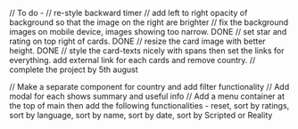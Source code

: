 // To do -
// re-style backward timer
// add left to right opacity of background so that the image on the right are brighter
// fix the background images on mobile device, images showing too narrow. DONE
// set star and rating on top right of cards. DONE
// resize the card image with better height. DONE
// style the card-texts nicely with spans then set the links for everything. add external link for each cards and remove country.
// complete the project by 5th august

// Make a separate component for country and add filter functionality
// Add modal for each shows summary and useful info
// Add a menu container at the top of main then add the following functionalities - reset, sort by ratings, sort by language, sort by name, sort by date, sort by Scripted or Reality